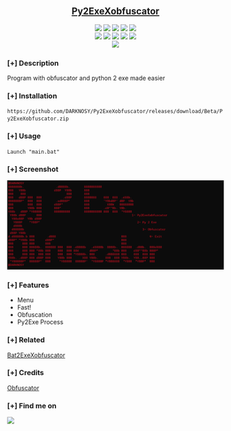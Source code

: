 <h2 align="center"><u>Py2ExeXobfuscator</u></h2>

<p align="center">
    <img src="https://img.shields.io/github/stars/DARKNOSY/Py2ExeXobfuscator?style=for-the-badge&color=orange">
    <img src="https://img.shields.io/github/forks/DARKNOSY/Py2ExeXobfuscator?style=for-the-badge&color=purple">
    <img src="https://img.shields.io/github/license/DARKNOSY/Py2ExeXobfuscator?style=for-the-badge&color=blue">
    <img src="https://img.shields.io/github/issues/DARKNOSY/Py2ExeXobfuscator?style=for-the-badge&color=red">
    <img src="https://img.shields.io/github/contributors/DARKNOSY/Py2ExeXobfuscator?style=for-the-badge&color=cyan">
<br>
    <img src="https://img.shields.io/badge/Author-DARKNOSY-magenta?style=flat-square">
    <img src="https://img.shields.io/badge/Open%20Source-Yes-orange?style=flat-square">
    <img src="https://img.shields.io/badge/Maintained-Yes-cyan?style=flat-square">
    <img src="https://img.shields.io/badge/Made%20In-France-green?style=flat-square">
    <img src="https://img.shields.io/badge/Written%20In-Batch-blue?style=flat-square">
<br>
    <img src="https://github-readme-stats.vercel.app/api/pin/?username=DARKNOSY&repo=Py2ExeXobfuscator&theme=synthwave">
</p>

### [+] Description
Program with obfuscator and python 2 exe made easier

### [+] Installation
`https://github.com/DARKNOSY/Py2ExeXobfuscator/releases/download/Beta/Py2ExeXobfuscator.zip`

### [+] Usage
`Launch "main.bat"`

### [+] Screenshot
![screenshot](https://github.com/DARKNOSY/Py2ExeXobfuscator/blob/main/MENU.png?raw=true)

### [+] Features
 - Menu
 - Fast!
 - Obfuscation
 - Py2Exe Process
 
### [+] Related
<a href="https://github.com/DARKNOSY/Bat2ExeXobfuscator">Bat2ExeXobfuscator</a>

### [+] Credits 
<a href="https://github.com/Blank-c/BlankOBF">Obfuscator</a>

### [+] Find me on 
<a href="mailto:dark.help87@yahoo.com" target="_blank"><img src="https://img.shields.io/badge/Email-dark.help87@yahoo.com-blue?style=for-the-badge&logo=gmail"></a>
